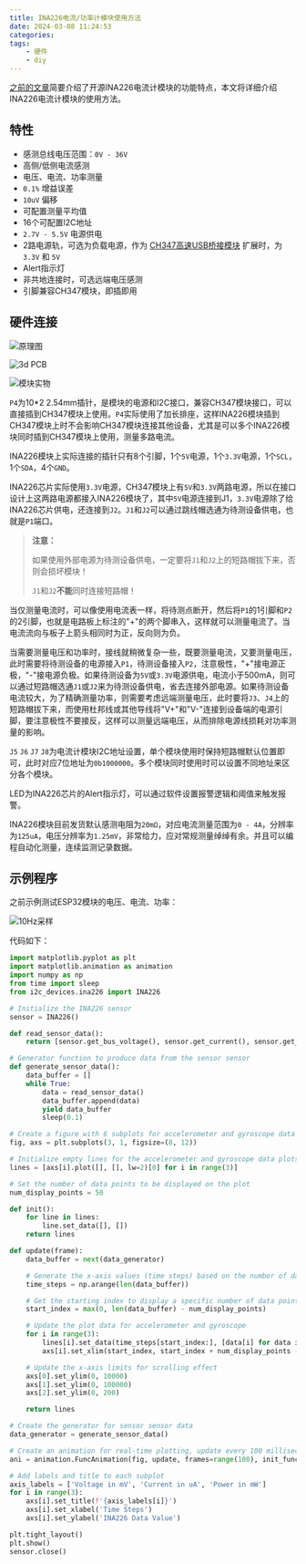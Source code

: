 ```yaml
---
title: INA226电流/功率计模块使用方法
date: 2024-03-08 11:24:53
categories:
tags:
    - 硬件
    - diy
---
```



[之前的文章](https://mp.weixin.qq.com/s?__biz=MzA3NzMyNTIyOA==&mid=2651481934&idx=1&sn=4da5665572f8acee9de77d979d1bb8cd&chksm=84ad718db3daf89bb5bdb24f8b13223090a53638e4b125bb106121b2402bc1ea48ac93edc35b#rd)简要介绍了开源INA226电流计模块的功能特点，本文将详细介绍INA226电流计模块的使用方法。

## 特性

- 感测总线电压范围：`0V - 36V`
- 高侧/低侧电流感测
- 电压、电流、功率测量
- `0.1%` 增益误差
- `10uV` 偏移
- 可配置测量平均值
- 16个可配置I2C地址
- `2.7V - 5.5V` 电源供电
- 2路电源轨，可选为负载电源，作为 [CH347高速USB桥接模块](https://github.com/pengwon/ch347-hs-usb-bridge) 扩展时，为 `3.3V` 和 `5V`
- Alert指示灯
- 非共地连接时，可选远端电压感测
- 引脚兼容CH347模块，即插即用

## 硬件连接

![原理图](https://imgs.boringhex.top/blog/20230917194725.png)

<!-- more -->

![3d PCB](https://imgs.boringhex.top/blog/20230917195325.png)

![模块实物](https://imgs.boringhex.top/blog/c682e4c571e120b3e61e442df2c5669.jpg)

`P4`为10*2 2.54mm插针，是模块的电源和I2C接口，兼容CH347模块接口，可以直接插到CH347模块上使用。`P4`实际使用了加长排座，这样INA226模块插到CH347模块上时不会影响CH347模块连接其他设备，尤其是可以多个INA226模块同时插到CH347模块上使用，测量多路电流。

INA226模块上实际连接的插针只有8个引脚，1个`5V`电源，1个`3.3V`电源，1个`SCL`，1个`SDA`，4个`GND`。

INA226芯片实际使用`3.3V`电源，CH347模块上有`5V`和`3.3V`两路电源，所以在接口设计上这两路电源都接入INA226模块了，其中`5V`电源连接到J1，`3.3V`电源除了给INA226芯片供电，还连接到`J2`。`J1`和`J2`可以通过跳线帽选通为待测设备供电，也就是`P1`端口。

> **注意：**
> 
> 如果使用外部电源为待测设备供电，一定要将`J1`和`J2`上的短路帽拔下来，否则会损坏模块！
> 
> `J1`和`J2`**不能**同时连接短路帽！

当仅测量电流时，可以像使用电流表一样，将待测点断开，然后将`P1`的1引脚和`P2`的2引脚，也就是电路板上标注的"+"的两个脚串入，这样就可以测量电流了。当电流流向与板子上箭头相同时为正，反向则为负。

当需要测量电压和功率时，接线就稍微复杂一些，既要测量电流，又要测量电压，此时需要将待测设备的电源接入`P1`，待测设备接入`P2`，注意极性，"+"接电源正极，"-"接电源负极。如果待测设备为`5V`或`3.3V`电源供电，电流小于500mA，则可以通过短路帽选通`J1`或`J2`来为待测设备供电，省去连接外部电源。如果待测设备电流较大，为了精确测量功率，则需要考虑远端测量电压，此时要将`J3`、`J4`上的短路帽拔下来，而使用杜邦线或其他导线将"V+"和"V-"连接到设备端的电源引脚，要注意极性不要接反，这样可以测量远端电压，从而排除电源线损耗对功率测量的影响。

`J5` `J6` `J7` `J8`为电流计模块I2C地址设置，单个模块使用时保持短路帽默认位置即可，此时对应7位地址为`0b1000000`。多个模块同时使用时可以设置不同地址来区分各个模块。

LED为INA226芯片的Alert指示灯，可以通过软件设置报警逻辑和阈值来触发报警。

INA226模块目前发货默认感测电阻为`20mΩ`，对应电流测量范围为`0 - 4A`，分辨率为`125uA`，电压分辨率为`1.25mV`，非常给力，应对常规测量绰绰有余。并且可以编程自动化测量，连续监测记录数据。

## 示例程序

之前示例测试ESP32模块的电压、电流、功率：

![10Hz采样](https://imgs.boringhex.top/blog/python_qKqctGsWyX.gif)

代码如下：

```python
import matplotlib.pyplot as plt
import matplotlib.animation as animation
import numpy as np
from time import sleep
from i2c_devices.ina226 import INA226

# Initialize the INA226 sensor
sensor = INA226()

def read_sensor_data():
    return [sensor.get_bus_voltage(), sensor.get_current(), sensor.get_power()]

# Generator function to produce data from the sensor sensor
def generate_sensor_data():
    data_buffer = []
    while True:
        data = read_sensor_data()
        data_buffer.append(data)
        yield data_buffer
        sleep(0.1)

# Create a figure with 6 subplots for accelerometer and gyroscope data
fig, axs = plt.subplots(3, 1, figsize=(8, 12))

# Initialize empty lines for the accelerometer and gyroscope data plots
lines = [axs[i].plot([], [], lw=2)[0] for i in range(3)]

# Set the number of data points to be displayed on the plot
num_display_points = 50

def init():
    for line in lines:
        line.set_data([], [])
    return lines

def update(frame):
    data_buffer = next(data_generator)

    # Generate the x-axis values (time steps) based on the number of data points
    time_steps = np.arange(len(data_buffer))

    # Get the starting index to display a specific number of data points
    start_index = max(0, len(data_buffer) - num_display_points)

    # Update the plot data for accelerometer and gyroscope
    for i in range(3):
        lines[i].set_data(time_steps[start_index:], [data[i] for data in data_buffer[start_index:]])
        axs[i].set_xlim(start_index, start_index + num_display_points - 1)

    # Update the x-axis limits for scrolling effect
    axs[0].set_ylim(0, 10000)
    axs[1].set_ylim(0, 100000)
    axs[2].set_ylim(0, 200)

    return lines

# Create the generator for sensor sensor data
data_generator = generate_sensor_data()

# Create an animation for real-time plotting, update every 100 milliseconds (0.1 seconds)
ani = animation.FuncAnimation(fig, update, frames=range(100), init_func=init, blit=True, interval=100)

# Add labels and title to each subplot
axis_labels = ['Voltage in mV', 'Current in uA', 'Power in mW']
for i in range(3):
    axs[i].set_title(f'{axis_labels[i]}')
    axs[i].set_xlabel('Time Steps')
    axs[i].set_ylabel('INA226 Data Value')

plt.tight_layout()
plt.show()
sensor.close()
```
